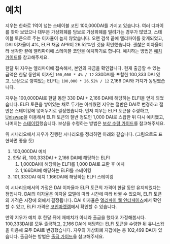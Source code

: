 # 예치

지우는 한화로 1억이 넘는 스테이블 코인 100,000DAI를 가지고 있습니다. 여러 디파이를 찾아 보았으나 대부분 가상화폐를 담보로 가상화폐를 빌려가는 경우가 많았고, 스테이블 토큰으로 주는 이자율이 높지 않았습니다. 오랜 검색 끝에 엘리파이를 찾게되었고, DAI 이자율이 4%, ELFI 채굴 APR이 26.52%인 것을 확인했습니다. 괜찮은 이자율이라 생각한 끝에 엘리파이에 스테이블 코인을 예치하기로 합니다. 예치하는 방법은 [예치 가이드](https://guide.elyfi.world/v/korean-2/deposit-withdrawal/deposit)를 참고해주세요.

한달 뒤 지우는 엘리파이에 접속해서, 본인의 자금을 확인합니다. 현재 출금할 수 있는 금액은 한달 동안의 이자인 `100,000 * 4% / 12` 330DAI를 포함한 100,333 DAI 였고, 보상으로 쌓여있는 ELFI는 `100,000 * 26.52% / 12` 2,166 DAI와 가치가 동일했습니다.

지우는 100,000DAI로 한달 동안 330 DAI + 2,166 DAI에 해당하는 ELFI을 얻게 되었습니다. ELFI 토큰을 쌓여있는 채로 두기는 아쉬웠던 지우는 절반은 DAI로 변경하고 절반은 스테이킹에 넣어두기로 결정했습니다. 먼저 지우는 ELFI 토큰을 수령하고, [Uniswap](https://app.uniswap.org/)을 이용해서 ELFI 토큰의 절반 정도인 1,000 DAI로 스왑한 뒤 다시 예치했고, 나머지는 [스테이킹](https://guide.elyfi.world/v/korean-2/elfi/staking)했습니다. 보상을 수령하는 방법은 [보상 수령 가이드](https://guide.elyfi.world/v/korean-2/deposit-withdrawal/claim-rewards)를 참고해주세요.

위 시나리오에서 지우가 진행한 시나리오를 정리하면 아래와 같습니다. (그림으로도 표현하면 좋을 듯)

1. 100,000DAI 예치
2. 한달 뒤, 100,333DAI + 2,166 DAI에 해당하는 ELFI
    1. 1,000DAI에 해당하는 ELFI를 1,000 DAI로 교환 후 예치
    2. 1,166DAI에 해당하는 ELFI를 스테이킹
3. 101,333DAI 예치 1,166DAI에 해당하는 ELFI 스테이킹

이 시나리오에서의 가정은 DAI 이자율과 ELFI 토큰의 가격이 한달 동안 유지되었다는 점입니다. DAI의 이자율은 이자율 모델에 따라 시간에 따라 바뀔 수 있으며, ELFI 토큰의 가격은 시장에 의해서 결정됩니다. DAI 이자율은 [엘리파이 웹 인터페이스](https://www.elyfi.world/en/deposit/DAI)에서 확인 할 수 있고,  ELFI 가격은 [코인마켓캡](https://coinmarketcap.com/currencies/elyfi/)에서 확인할 수 있습니다.

만약 지우가 예치 후 한달 뒤에 재예치가 아니라 출금을 했다고 가정해봅시다. 100,333DAI를 모두 출금하고, 2,166 DAI에 해당하는 ELFI 토큰을 수령한 뒤 유니스왑을 이용해 모두 DAI로 변경했습니다. 지우의 가상화폐 지갑에는 총 102,499 DAI가 있습니다. 출금하는 방법은 [출금 가이드](https://guide.elyfi.world/v/korean-2/deposit-withdrawal/withdraw)을 참고해주세요.